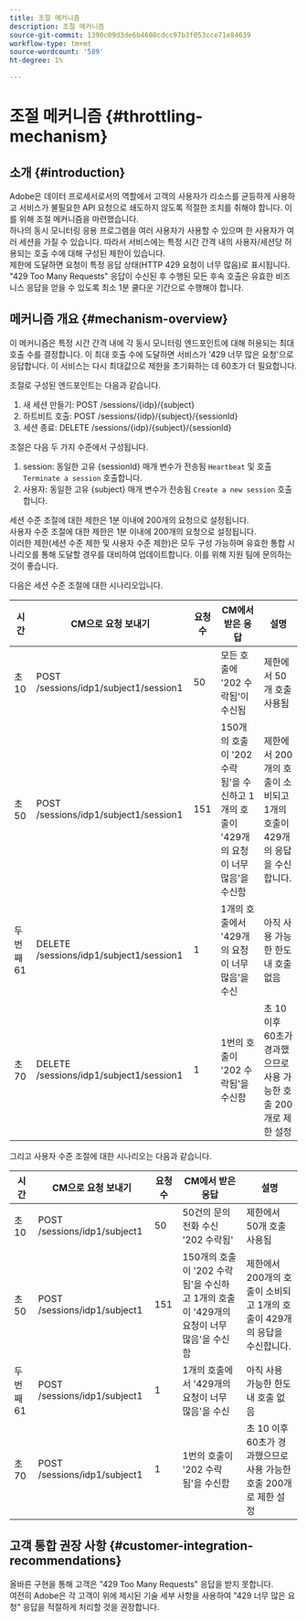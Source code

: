 ```yaml
---
title: 조절 메커니즘
description: 조절 메커니즘
source-git-commit: 1390c09d3de6b4608cdcc97b3f053cce71e84639
workflow-type: tm+mt
source-wordcount: '589'
ht-degree: 1%

---
```



# 조절 메커니즘 {#throttling-mechanism}

## 소개 {#introduction}

Adobe은 데이터 프로세서로서의 역할에서 고객의 사용자가 리소스를 균등하게 사용하고 서비스가 불필요한 API 요청으로 쇄도하지 않도록 적절한 조치를 취해야 합니다. 이를 위해 조절 메커니즘을 마련했습니다.\
하나의 동시 모니터링 응용 프로그램을 여러 사용자가 사용할 수 있으며 한 사용자가 여러 세션을 가질 수 있습니다. 따라서 서비스에는 특정 시간 간격 내의 사용자/세션당 허용되는 호출 수에 대해 구성된 제한이 있습니다.\
제한에 도달하면 요청이 특정 응답 상태(HTTP 429 요청이 너무 많음)로 표시됩니다. &quot;429 Too Many Requests&quot; 응답이 수신된 후 수행된 모든 후속 호출은 유효한 비즈니스 응답을 얻을 수 있도록 최소 1분 쿨다운 기간으로 수행해야 합니다.

## 메커니즘 개요 {#mechanism-overview}

이 메커니즘은 특정 시간 간격 내에 각 동시 모니터링 엔드포인트에 대해 허용되는 최대 호출 수를 결정합니다.
이 최대 호출 수에 도달하면 서비스가 &#39;429 너무 많은 요청&#39;으로 응답합니다. 이 서비스는 다시 최대값으로 제한을 초기화하는 데 60초가 더 필요합니다.

조절로 구성된 엔드포인트는 다음과 같습니다.
1. 새 세션 만들기: POST /sessions/{idp}/{subject}
2. 하트비트 호출: POST /sessions/{idp}/{subject}/{sessionId}
3. 세션 종료: DELETE /sessions/{idp}/{subject}/{sessionId}

조절은 다음 두 가지 수준에서 구성됩니다.
1. session: 동일한 고유 {sessionId} 매개 변수가 전송됨 `Heartbeat` 및 호출 `Terminate a session` 호출합니다.
2. 사용자: 동일한 고유 {subject} 매개 변수가 전송됨 `Create a new session` 호출합니다.

세션 수준 조절에 대한 제한은 1분 이내에 200개의 요청으로 설정됩니다.\
사용자 수준 조절에 대한 제한은 1분 이내에 200개의 요청으로 설정됩니다.\
이러한 제한(세션 수준 제한 및 사용자 수준 제한)은 모두 구성 가능하며 유효한 통합 시나리오를 통해 도달할 경우를 대비하여 업데이트합니다. 이를 위해 지원 팀에 문의하는 것이 좋습니다.

다음은 세션 수준 조절에 대한 시나리오입니다.

| 시간 | CM으로 요청 보내기 | 요청 수 | CM에서 받은 응답 | 설명 |
|-----------|-----------------------------------------|--------------------|------------------------------------------------------------------------------|---------------------------------------------------------------------------------|
| 초 10 | POST /sessions/idp1/subject1/session1 | 50 | 모든 호출에 &#39;202 수락됨&#39;이 수신됨 | 제한에서 50개 호출 사용됨 |
| 초 50 | POST /sessions/idp1/subject1/session1 | 151 | 150개의 호출이 &#39;202 수락됨&#39;을 수신하고 1개의 호출이 &#39;429개의 요청이 너무 많음&#39;을 수신함 | 제한에서 200개의 호출이 소비되고 1개의 호출이 429개의 응답을 수신합니다. |
| 두 번째 61 | DELETE /sessions/idp1/subject1/session1 | 1 | 1개의 호출에서 &#39;429개의 요청이 너무 많음&#39;을 수신 | 아직 사용 가능한 한도 내 호출 없음 |
| 초 70 | DELETE /sessions/idp1/subject1/session1 | 1 | 1번의 호출이 &#39;202 수락됨&#39;을 수신함 | 초 10 이후 60초가 경과했으므로 사용 가능한 호출 200개로 제한 설정 |

그리고 사용자 수준 조절에 대한 시나리오는 다음과 같습니다.

| 시간 | CM으로 요청 보내기 | 요청 수 | CM에서 받은 응답 | 설명 |
|-----------|------------------------------|--------------------|------------------------------------------------------------------------------|---------------------------------------------------------------------------------|
| 초 10 | POST /sessions/idp1/subject1 | 50 | 50건의 문의 전화 수신 &#39;202 수락됨&#39; | 제한에서 50개 호출 사용됨 |
| 초 50 | POST /sessions/idp1/subject1 | 151 | 150개의 호출이 &#39;202 수락됨&#39;을 수신하고 1개의 호출이 &#39;429개의 요청이 너무 많음&#39;을 수신함 | 제한에서 200개의 호출이 소비되고 1개의 호출이 429개의 응답을 수신합니다. |
| 두 번째 61 | POST /sessions/idp1/subject1 | 1 | 1개의 호출에서 &#39;429개의 요청이 너무 많음&#39;을 수신 | 아직 사용 가능한 한도 내 호출 없음 |
| 초 70 | POST /sessions/idp1/subject1 | 1 | 1번의 호출이 &#39;202 수락됨&#39;을 수신함 | 초 10 이후 60초가 경과했으므로 사용 가능한 호출 200개로 제한 설정 |


## 고객 통합 권장 사항 {#customer-integration-recommendations}

올바른 구현을 통해 고객은 &quot;429 Too Many Requests&quot; 응답을 받지 못합니다.\
여전히 Adobe은 각 고객이 위에 제시된 기술 세부 사항을 사용하여 &quot;429 너무 많은 요청&quot; 응답을 적절하게 처리할 것을 권장합니다.
